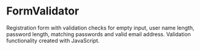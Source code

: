 # FormValidator
 Registration form with validation checks for empty input, user name length, password length, matching passwords and valid email address. Validation functionality created with JavaScript.
